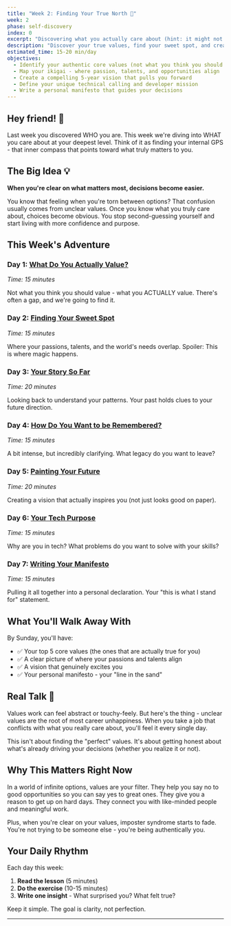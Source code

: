 ```yaml
---
title: "Week 2: Finding Your True North 🧭"
week: 2
phase: self-discovery
index: 0
excerpt: "Discovering what you actually care about (hint: it might not be what you think)"
description: "Discover your true values, find your sweet spot, and create a vision that actually inspires you - all while building your personal manifesto."
estimated_time: 15-20 min/day
objectives:
  - Identify your authentic core values (not what you think you should value)
  - Map your ikigai - where passion, talents, and opportunities align
  - Create a compelling 5-year vision that pulls you forward
  - Define your unique technical calling and developer mission
  - Write a personal manifesto that guides your decisions
---
```


## Hey friend! 👋

Last week you discovered WHO you are. This week we're diving into WHAT you care about at your deepest level. Think of it as finding your internal GPS - that inner compass that points toward what truly matters to you.

## The Big Idea 💡

**When you're clear on what matters most, decisions become easier.**

You know that feeling when you're torn between options? That confusion usually comes from unclear values. Once you know what you truly care about, choices become obvious. You stop second-guessing yourself and start living with more confidence and purpose.

## This Week's Adventure

### Day 1: [What Do You Actually Value?](./01-values-discovery)

_Time: 15 minutes_

Not what you think you should value - what you ACTUALLY value. There's often a gap, and we're going to find it.

### Day 2: [Finding Your Sweet Spot](./02-ikigai-mapping)

_Time: 15 minutes_

Where your passions, talents, and the world's needs overlap. Spoiler: This is where magic happens.

### Day 3: [Your Story So Far](./03-life-timeline)

_Time: 20 minutes_

Looking back to understand your patterns. Your past holds clues to your future direction.

### Day 4: [How Do You Want to be Remembered?](./04-future-eulogy)

_Time: 15 minutes_

A bit intense, but incredibly clarifying. What legacy do you want to leave?

### Day 5: [Painting Your Future](./05-vision-creation)

_Time: 20 minutes_

Creating a vision that actually inspires you (not just looks good on paper).

### Day 6: [Your Tech Purpose](./06-technical-calling)

_Time: 15 minutes_

Why are you in tech? What problems do you want to solve with your skills?

### Day 7: [Writing Your Manifesto](./07-personal-manifesto)

_Time: 15 minutes_

Pulling it all together into a personal declaration. Your "this is what I stand for" statement.

## What You'll Walk Away With

By Sunday, you'll have:

- ✅ Your top 5 core values (the ones that are actually true for you)
- ✅ A clear picture of where your passions and talents align
- ✅ A vision that genuinely excites you
- ✅ Your personal manifesto - your "line in the sand"

## Real Talk 💬

Values work can feel abstract or touchy-feely. But here's the thing - unclear values are the root of most career unhappiness. When you take a job that conflicts with what you really care about, you'll feel it every single day.

This isn't about finding the "perfect" values. It's about getting honest about what's already driving your decisions (whether you realize it or not).

## Why This Matters Right Now

In a world of infinite options, values are your filter. They help you say no to good opportunities so you can say yes to great ones. They give you a reason to get up on hard days. They connect you with like-minded people and meaningful work.

Plus, when you're clear on your values, imposter syndrome starts to fade. You're not trying to be someone else - you're being authentically you.

## Your Daily Rhythm

Each day this week:

1. **Read the lesson** (5 minutes)
2. **Do the exercise** (10-15 minutes)
3. **Write one insight** - What surprised you? What felt true?

Keep it simple. The goal is clarity, not perfection.

---
